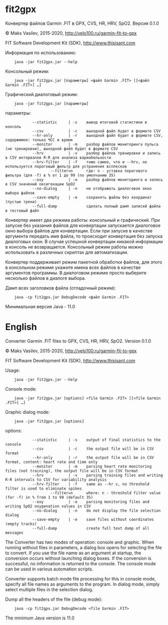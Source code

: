 # fit2gpx

Конвертер файлов Garmin .FIT в GPX, CVS, HR, HRV, SpO2. Версия 0.1.0

© Maks Vasilev, 2015-2020, http://velo100.ru/garmin-fit-to-gpx

FIT Software Development Kit (SDK), http://www.thisisant.com

Информация по использованию:

        java -jar fit2gpx.jar --help

Консольный режим:

        java -jar fit2gpx.jar [параметры] <файл Garmin .FIT> [[<файл Garmin .FIT>] …]

Графический диалоговый режим:

        java -jar fit2gpx.jar [параметры]

параметры:

                --statistic     | -s    вывод итоговой статистики в консоль
                --csv           | -c    выходной файл будет в формате CSV
                --hr-only       | -r    выходной файл будет в формате CSV, содержимое: только ЧСС и время
                --monitor       | -m    разбор файлов мониторинга пульса (не тренировки), выходной файл будет в формате CSV
                --hrv           | -v    разбор файлов тренировки и запись в CSV интервалов R-R для анализа вариабельности
                --hrv-filter    | -f    тоже самое, что и --hrv, но используется пороговый фильтр для устранения всплесков
                        --filter=n      где: n - уставка порогового фильтра (для -f) в % от 1 до 99 (по умолчанию 35)
                --oxy           | -o    разбор файлов мониторинга и запись в CSV значений оксигенации SpO2
                --no-dialog     | -n    не отображать диалоговое окно выбора файлов
                --save-empty    | -e    сохранять файлы без координат (пустые треки)
                --full-dump             сделать полный дамп записей файла в тестовый файл  

Конвертер имеет два режима работы: консольный и графический. При запуске без указания файлов для конвертации
запускается диалоговое окно выбора файлов для конвертации. Если при запуске в качестве аргумента передать имя файла, то
происходит конвертация без запуска диалоговых окон. В случае успешной конвертации никакой информации в консоль не возвращается.
Консольный режим работы можно использовать в различных скриптах для автоматизации.

Конвертер поддерживает режим пакетной обработки файлов, для этого в консольном режиме укажите имена всех файлов
в качестве аргументов программы. В диалоговом режиме просто выберите несколько файлов в диалоге выбора.

Дамп всех заголовков файла (отладочный режим):

        java -cp fit2gpx.jar DebugDecode <файл Garmin .FIT>

Минимальная версия Java - 11.0

# English

Converter Garmin .FIT files to GPX, CVS, HR, HRV, SpO2. Version 0.1.0

© Maks Vasilev, 2015-2020, http://velo100.ru/garmin-fit-to-gpx

FIT Software Development Kit (SDK), http://www.thisisant.com

Usage:

        java -jar fit2gpx.jar --help

Console mode:

        java -jar fit2gpx.jar [options] <file Garmin .FIT> [[<file Garmin .FIT>] …]

Graphic dialog mode:

        java -jar fit2gpx.jar [options]

options:

                --statistic     | -s    output of final statistics to the console
                --csv           | -c    the output file will be in CSV format
                --hr-only       | -r    the output file will be in CSV format, content: heart rate and time only
                --monitor       | -m    parsing heart rate monitoring files (not training), the output file will be in CSV format
                --hrv           | -v    parsing training files and writing R-R intervals to CSV for variability analysis
                --hrv-filter    | -f    same as --hr v, no threshold filter is used to eliminate spikes
                        --filter=n      where: n - threshold filter value (for -f) in % from 1 to 99 (default 35)
                --oxy           | -o    parsing monitoring files and writing SpO2 oxygenation values in CSV
                --no-dialog     | -n    do not display the file selection dialog
                --save-empty    | -e    save files without coordinates (empty tracks)
                --full-dump             create full text dump of all messages  

The Converter has two modes of operation: console and graphic. When running without files in parameters, a dialog box opens
for selecting the file to convert. If you use the file name as an argument at startup, the conversion occurs without launching dialog boxes.
If the conversion is successful, no information is returned to the console.
The console mode can be used in various automation scripts.

Converter supports batch mode file processing for this in console mode, specify all file names as arguments to the program.
In dialog mode, simply select multiple files in the selection dialog.

Dump all the headers of the file (debug mode):

        java -cp fit2gpx.jar DebugDecode <file Garmin .FIT>
      
The minimum Java version is 11.0
